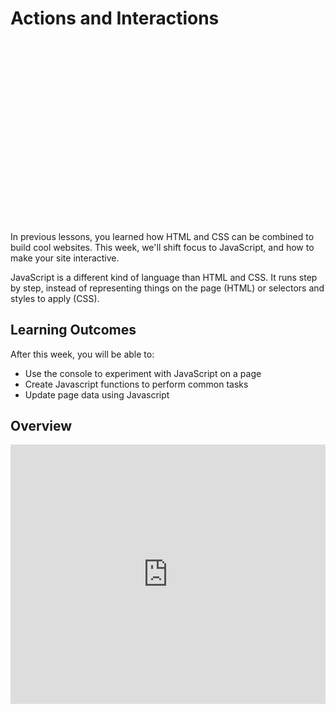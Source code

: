 # Actions and Interactions

<div style="position: relative; padding-bottom: 56.25%; height: 0; margin: 20px 0px;"><iframe src="" title="YouTube video player" frameborder="0"  allowfullscreen style="position: absolute; top: 0; left: 0; width: 100%; height: 100%; background: url(./action-and-interaction/actions/js.gif); background-size: cover;"></iframe></div>

In previous lessons, you learned how HTML and CSS can be combined to build cool websites. This week, we'll shift focus to JavaScript, and how to make your site interactive.

JavaScript is a different kind of language than HTML and CSS. It runs step by step, instead of representing things on the page (HTML) or selectors and styles to apply (CSS).

## Learning Outcomes

After this week, you will be able to:

- Use the console to experiment with JavaScript on a page
- Create Javascript functions to perform common tasks
- Update page data using Javascript

## Overview

<!-- TODO: Update Video -->

<div style="position: relative; padding-bottom: 56.25%; height: 0;"><iframe width="100%" height="415" src="https://www.youtube.com/embed/KnLXeYemMTw" title="Linking your CSS" frameborder="0" allow="accelerometer; autoplay; clipboard-write; encrypted-media; gyroscope; picture-in-picture" allowfullscreen></iframe></div>